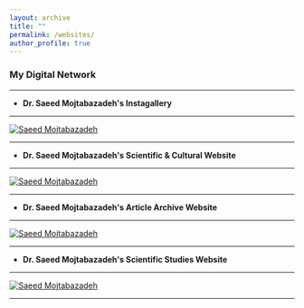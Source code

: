 ```yaml
---
layout: archive
title: ""
permalink: /websites/
author_profile: true
---
```


### **My Digital Network**
___

* **Dr. Saeed Mojtabazadeh's Instagallery**

___

<a href="http://www.instagallery.ir/" target="_blank">
    <img src="https://bayanbox.ir/view/3424700855600774432/www.instagallery.ir.jpg" alt="Saeed Mojtabazadeh" />
</a>

___

* **Dr. Saeed Mojtabazadeh's Scientific & Cultural Website**

___

<a href="http://www.mojtabazadeh.ir/" target="_blank">
    <img src="https://bayanbox.ir/view/5523408051390407950/web1.jpg" alt="Saeed Mojtabazadeh" />
</a>

___

* **Dr. Saeed Mojtabazadeh's Article Archive Website**

___
<a href="http://www.drmojtabazadeh.ir/" target="_blank">
    <img src="https://bayanbox.ir/view/6285084012316616863/web2.jpg" alt="Saeed Mojtabazadeh" />
</a>

___

* **Dr. Saeed Mojtabazadeh's Scientific Studies Website**

___

<a href="http://www.smoj.ir/" target="_blank">
    <img src="https://bayanbox.ir/view/5494483670065194421/web3.jpg" alt="Saeed Mojtabazadeh" />
</a>

___

